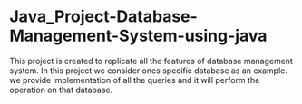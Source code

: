 # Java_Project-Database-Management-System-using-java
This project is created to replicate all the features of database management system.
In this project we consider ones specific database as an example.
we provide implementation of all the queries and it will perform the operation on that database.
